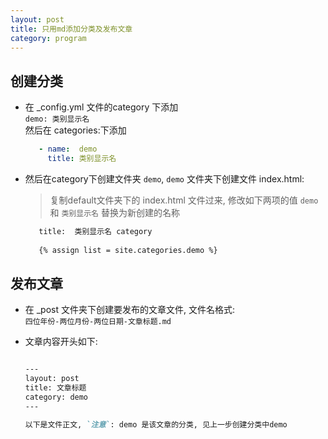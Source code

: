 ```yaml
---
layout: post
title: 只用md添加分类及发布文章
category: program
---
```



## 创建分类
- 在 _config.yml 文件的category 下添加   
    `demo: 类别显示名`  
    然后在 categories:下添加  
    ```yaml
       - name:  demo
         title: 类别显示名 
    ```  

- 然后在category下创建文件夹 `demo`, `demo` 文件夹下创建文件 index.html:  
  > 复制default文件夹下的 index.html 文件过来, 修改如下两项的值 
  > `demo` 和 `类别显示名` 替换为新创建的名称  
      
  ```html  
     title:  类别显示名 category
        
     {% assign list = site.categories.demo %}
  ```   
  
## 发布文章
- 在 _post 文件夹下创建要发布的文章文件, 文件名格式:   
  `四位年份-两位月份-两位日期-文章标题.md`  
  
- 文章内容开头如下:  
    ```markdown  
    
    ---
    layout: post
    title: 文章标题
    category: demo
    ---
    
    以下是文件正文, `注意`: demo 是该文章的分类, 见上一步创建分类中demo
    ```



